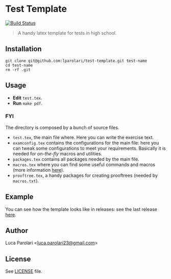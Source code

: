 # Test Template

[![Build Status](https://travis-ci.com/lparolari/test-template.svg?branch=master)](https://travis-ci.com/lparolari/test-template)

> A handy latex template for tests in high school.

## Installation

```
git clone git@github.com:lparolari/test-template.git test-name
cd test-name
rm -rf .git
```

## Usage

- **Edit** `test.tex`.
- **Run** `make pdf`.

### FYI

The directory is composed by a bunch of source files.

- `test.tex`, the main file where. Here you can write the exercise text.
- `examconfig.tex` contains the configurations for the main file: here you can tweak some configurations to meet your requirements. Basically it is needed for _on-the-fly_ macros and utilities.
- `packages.tex` contains all packages needed by the main file.
- `macros.tex` where you can find some useful commands and macros (more information [here](https://github.com/lparolari/latex-macros)).
- `prooftree.tex`, a handy packages for creating prooftrees (needed by `macros.txt`).

## Example

You can see how the template looks like in releases: see the last release [here](https://github.com/lparolari/test-template/releases).

## Author

Luca Parolari <<luca.parolari23@gmail.com>>

## License

See [LICENSE](LICENSE) file.
